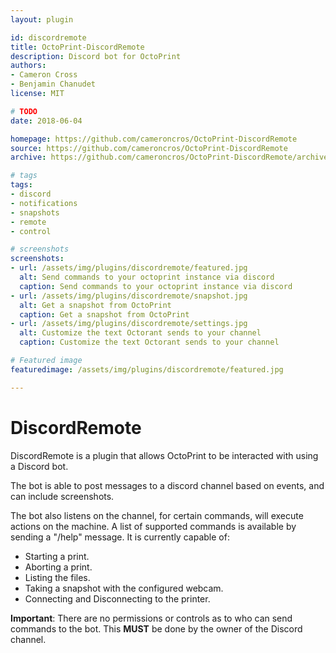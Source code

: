 ```yaml
---
layout: plugin

id: discordremote
title: OctoPrint-DiscordRemote
description: Discord bot for OctoPrint
authors:
- Cameron Cross
- Benjamin Chanudet
license: MIT

# TODO
date: 2018-06-04

homepage: https://github.com/cameroncros/OctoPrint-DiscordRemote
source: https://github.com/cameroncros/OctoPrint-DiscordRemote
archive: https://github.com/cameroncros/OctoPrint-DiscordRemote/archive/master.zip

# tags
tags:
- discord
- notifications
- snapshots
- remote
- control

# screenshots
screenshots:
- url: /assets/img/plugins/discordremote/featured.jpg
  alt: Send commands to your octoprint instance via discord
  caption: Send commands to your octoprint instance via discord
- url: /assets/img/plugins/discordremote/snapshot.jpg
  alt: Get a snapshot from OctoPrint
  caption: Get a snapshot from OctoPrint
- url: /assets/img/plugins/discordremote/settings.jpg
  alt: Customize the text Octorant sends to your channel
  caption: Customize the text Octorant sends to your channel

# Featured image
featuredimage: /assets/img/plugins/discordremote/featured.jpg

---
```


# DiscordRemote

DiscordRemote is a plugin that allows OctoPrint to be interacted with using a Discord bot.

The bot is able to post messages to a discord channel based on events, and can include screenshots.

The bot also listens on the channel, for certain commands, will execute actions on the machine.
A list of supported commands is available by sending a "/help" message.
It is currently capable of:

* Starting a print.
* Aborting a print.
* Listing the files.
* Taking a snapshot with the configured webcam.
* Connecting and Disconnecting to the printer.


**Important**: There are no permissions or controls as to who can send commands to the bot.
This **MUST** be done by the owner of the Discord channel.
